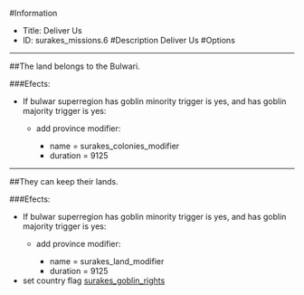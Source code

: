 #Information
 - Title: Deliver Us
 - ID: surakes_missions.6
#Description
Deliver Us
#Options

___
##The land belongs to the Bulwari.

###Efects:<ul><li>If bulwar superregion has goblin minority trigger is yes, and has goblin majority trigger is yes:</li><ul><li>add province modifier:</li><ul><li>name = surakes_colonies_modifier</li><li>duration = 9125</li></ul></ul></ul>

___
##They can keep their lands.

###Efects:<ul><li>If bulwar superregion has goblin minority trigger is yes, and has goblin majority trigger is yes:</li><ul><li>add province modifier:</li><ul><li>name = surakes_land_modifier</li><li>duration = 9125</li></ul></ul><li>set country flag [surakes_goblin_rights](../flags/surakes_goblin_rights.md)</li></ul>
